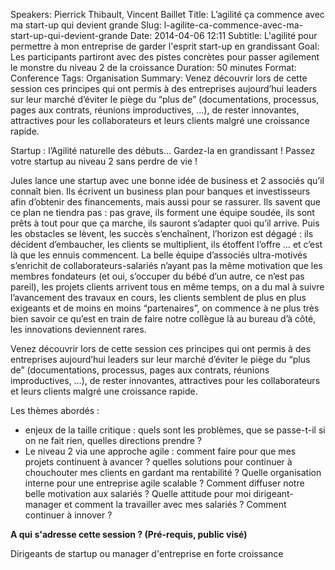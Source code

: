 Speakers: Pierrick Thibault, Vincent Baillet
Title: L’agilité ça commence avec ma start-up qui devient grande 
Slug: l-agilite-ca-commence-avec-ma-start-up-qui-devient-grande
Date: 2014-04-06 12:11
Subtitle: L'agilité pour permettre à mon entreprise de garder l'esprit start-up en grandissant
Goal: Les participants partiront avec des pistes concrètes pour passer agilement le monstre du niveau 2 de la croissance
Duration: 50 minutes
Format: Conference
Tags: Organisation
Summary: Venez découvrir lors de cette session ces principes qui ont permis à des entreprises aujourd’hui leaders sur leur marché d’éviter le piège du “plus de” (documentations, processus, pages aux contrats, réunions improductives, …), de rester innovantes, attractives pour les collaborateurs et leurs clients malgré une croissance rapide. 


Startup : l’Agilité naturelle des débuts… Gardez-la en grandissant ! Passez votre startup au niveau 2 sans perdre de vie !

Jules lance une startup avec une bonne idée de business et 2 associés qu’il connaît bien. Ils écrivent un business plan pour banques et investisseurs afin d’obtenir des financements, mais aussi pour se rassurer. Ils savent que ce plan ne tiendra pas : pas grave, ils forment une équipe soudée, ils sont prêts à tout pour que ça marche, ils sauront s’adapter quoi qu’il arrive. 
Puis les obstacles se lèvent, les succès s’enchaînent, l’horizon est dégagé : ils décident d’embaucher, les clients se multiplient, ils étoffent l’offre … et c’est là que les ennuis commencent. La belle équipe d’associés ultra-motivés s’enrichit de collaborateurs-salariés n’ayant pas la même motivation que les membres fondateurs (et oui, s’occuper du bébé d’un autre, ce n’est pas pareil), les projets clients arrivent tous en même temps, on a du mal à suivre l’avancement des travaux en cours, les clients semblent de plus en plus exigeants et de moins en moins “partenaires”, on commence à ne plus très bien savoir ce qu’est en train de faire notre collègue là au bureau d’à côté, les innovations deviennent rares.

Venez découvrir lors de cette session ces principes qui ont permis à des entreprises aujourd’hui leaders sur leur marché d’éviter le piège du “plus de” (documentations, processus, pages aux contrats, réunions improductives, …), de rester innovantes, attractives pour les collaborateurs et leurs clients malgré une croissance rapide.

Les thèmes abordés : 

* enjeux de la taille critique : quels sont les problèmes, que se passe-t-il si on ne fait rien, quelles directions prendre ? 
* Le niveau 2 via une approche agile : comment faire pour que mes projets continuent à avancer ? quelles solutions pour continuer à chouchouter mes clients en gardant ma rentabilité ? Quelle organisation interne pour une entreprise agile scalable ? Comment diffuser notre belle motivation aux salariés ? Quelle attitude pour moi dirigeant-manager et comment la travailler avec mes salariés ? Comment continuer à innover ?

**A qui s'adresse cette session ? (Pré-requis, public visé)**

Dirigeants de startup ou manager d'entreprise en forte croissance
